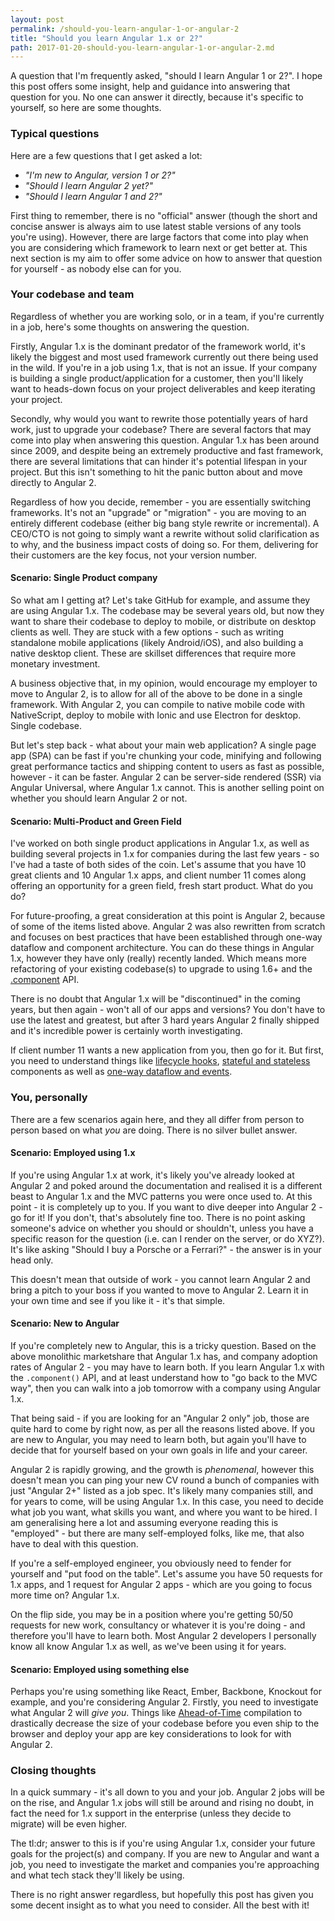 ```yaml
---
layout: post
permalink: /should-you-learn-angular-1-or-angular-2
title: "Should you learn Angular 1.x or 2?"
path: 2017-01-20-should-you-learn-angular-1-or-angular-2.md
---
```


A question that I'm frequently asked, "should I learn Angular 1 or 2?". I hope this post offers some insight, help and guidance into answering that question for you. No one can answer it directly, because it's specific to yourself, so here are some thoughts.

### Typical questions

Here are a few questions that I get asked a lot:

- _"I'm new to Angular, version 1 or 2?"_
- _"Should I learn Angular 2 yet?"_
- _"Should I learn Angular 1 and 2?"_

First thing to remember, there is no "official" answer (though the short and concise answer is always aim to use latest stable versions of any tools you're using). However, there are large factors that come into play when you are considering which framework to learn next or get better at. This next section is my aim to offer some advice on how to answer that question for yourself - as nobody else can for you.

### Your codebase and team

Regardless of whether you are working solo, or in a team, if you're currently in a job, here's some thoughts on answering the question.

Firstly, Angular 1.x is the dominant predator of the framework world, it's likely the biggest and most used framework currently out there being used in the wild. If you're in a job using 1.x, that is not an issue. If your company is building a single product/application for a customer, then you'll likely want to heads-down focus on your project deliverables and keep iterating your project.

Secondly, why would you want to rewrite those potentially years of hard work, just to upgrade your codebase? There are several factors that may come into play when answering this question. Angular 1.x has been around since 2009, and despite being an extremely productive and fast framework, there are several limitations that can hinder it's potential lifespan in your project. But this isn't something to hit the panic button about and move directly to Angular 2.

Regardless of how you decide, remember - you are essentially switching frameworks. It's not an "upgrade" or "migration" - you are moving to an entirely different codebase (either big bang style rewrite or incremental). A CEO/CTO is not going to simply want a rewrite without solid clarification as to why, and the business impact costs of doing so. For them, delivering for their customers are the key focus, not your version number.

#### Scenario: Single Product company

So what am I getting at? Let's take GitHub for example, and assume they are using Angular 1.x. The codebase may be several years old, but now they want to share their codebase to deploy to mobile, or distribute on desktop clients as well. They are stuck with a few options - such as writing standalone mobile applications (likely Android/iOS), and also building a native desktop client. These are skillset differences that require more monetary investment.

A business objective that, in my opinion, would encourage my employer to move to Angular 2, is to allow for all of the above to be done in a single framework. With Angular 2, you can compile to native mobile code with NativeScript, deploy to mobile with Ionic and use Electron for desktop. Single codebase.

But let's step back - what about your main web application? A single page app (SPA) can be fast if you're chunking your code, minifying and following great performance tactics and shipping content to users as fast as possible, however - it can be faster. Angular 2 can be server-side rendered (SSR) via Angular Universal, where Angular 1.x cannot. This is another selling point on whether you should learn Angular 2 or not.

#### Scenario: Multi-Product and Green Field

I've worked on both single product applications in Angular 1.x, as well as building several projects in 1.x for companies during the last few years - so I've had a taste of both sides of the coin. Let's assume that you have 10 great clients and 10 Angular 1.x apps, and client number 11 comes along offering an opportunity for a green field, fresh start product. What do you do?

For future-proofing, a great consideration at this point is Angular 2, because of some of the items listed above. Angular 2 was also rewritten from scratch and focuses on best practices that have been established through one-way dataflow and component architecture. You can do these things in Angular 1.x, however they have only (really) recently landed. Which means more refactoring of your existing codebase(s) to upgrade to using 1.6+ and the [.component](/exploring-the-angular-1-5-component-method/) API.

There is no doubt that Angular 1.x will be "discontinued" in the coming years, but then again - won't all of our apps and versions? You don't have to use the latest and greatest, but after 3 hard years Angular 2 finally shipped and it's incredible power is certainly worth investigating.

If client number 11 wants a new application from you, then go for it. But first, you need to understand things like [lifecycle hooks](/angular-1-5-lifecycle-hooks), [stateful and stateless](/stateful-stateless-components) components as well as [one-way dataflow and events](https://github.com/toddmotto/angular-styleguide#one-way-dataflow-and-events).

### You, personally

There are a few scenarios again here, and they all differ from person to person based on what _you_ are doing. There is no silver bullet answer.

#### Scenario: Employed using 1.x

If you're using Angular 1.x at work, it's likely you've already looked at Angular 2 and poked around the documentation and realised it is a different beast to Angular 1.x and the MVC patterns you were once used to. At this point - it is completely up to you. If you want to dive deeper into Angular 2 - go for it! If you don't, that's absolutely fine too. There is no point asking someone's advice on whether you should or shouldn't, unless you have a specific reason for the question (i.e. can I render on the server, or do XYZ?). It's like asking "Should I buy a Porsche or a Ferrari?" - the answer is in your head only.

This doesn't mean that outside of work - you cannot learn Angular 2 and bring a pitch to your boss if you wanted to move to Angular 2. Learn it in your own time and see if you like it - it's that simple.

#### Scenario: New to Angular

If you're completely new to Angular, this is a tricky question. Based on the above monolithic marketshare that Angular 1.x has, and company adoption rates of Angular 2 - you may have to learn both. If you learn Angular 1.x with the `.component()` API, and at least understand how to "go back to the MVC way", then you can walk into a job tomorrow with a company using Angular 1.x.

That being said - if you are looking for an "Angular 2 only" job, those are quite hard to come by right now, as per all the reasons listed above. If you are new to Angular, you may need to learn both, but again you'll have to decide that for yourself based on your own goals in life and your career.

Angular 2 is rapidly growing, and the growth is _phenomenal_, however this doesn't mean you can ping your new CV round a bunch of companies with just "Angular 2+" listed as a job spec. It's likely many companies still, and for years to come, will be using Angular 1.x. In this case, you need to decide what job you want, what skills you want, and where you want to be hired. I am generalising here a lot and assuming everyone reading this is "employed" - but there are many self-employed folks, like me, that also have to deal with this question.

If you're a self-employed engineer, you obviously need to fender for yourself and "put food on the table". Let's assume you have 50 requests for 1.x apps, and 1 request for Angular 2 apps - which are you going to focus more time on? Angular 1.x.

On the flip side, you may be in a position where you're getting 50/50 requests for new work, consultancy or whatever it is you're doing - and therefore you'll have to learn both. Most Angular 2 developers I personally know all know Angular 1.x as well, as we've been using it for years.

#### Scenario: Employed using something else

Perhaps you're using something like React, Ember, Backbone, Knockout for example, and you're considering Angular 2. Firstly, you need to investigate what Angular 2 will _give you_. Things like [Ahead-of-Time](https://angular.io/docs/ts/latest/cookbook/aot-compiler.html) compilation to drastically decrease the size of your codebase before you even ship to the browser and deploy your app are key considerations to look for with Angular 2.

### Closing thoughts

In a quick summary - it's all down to you and your job. Angular 2 jobs will be on the rise, and Angular 1.x jobs will still be around and rising no doubt, in fact the need for 1.x support in the enterprise (unless they decide to migrate) will be even higher.

The tl:dr; answer to this is if you're using Angular 1.x, consider your future goals for the project(s) and company. If you are new to Angular and want a job, you need to investigate the market and companies you're approaching and what tech stack they'll likely be using.

There is no right answer regardless, but hopefully this post has given you some decent insight as to what you need to consider. All the best with it!
